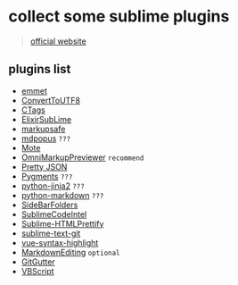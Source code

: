 # collect some sublime plugins
> [official website](https://github.com/SublimeText)
## plugins list
- [emmet](https://github.com/sergeche/emmet-sublime)
- [ConvertToUTF8](https://github.com/seanliang/ConvertToUTF8)
- [CTags](https://github.com/SublimeText/CTags)
- [ElixirSubLime](https://github.com/vishnevskiy/ElixirSublime)
- [markupsafe](https://github.com/pallets/markupsafe)
- [mdpopus]()  `???`
- [Mote](https://github.com/SublimeText/Mote)
- [OmniMarkupPreviewer](https://github.com/timonwong/OmniMarkupPreviewer)     `recommend`
- [Pretty JSON](https://github.com/dzhibas/SublimePrettyJson)
- [Pygments]()    `???`
- [python-jinja2]()  `???`
- [python-markdown]()    `???`
- [SideBarFolders](https://github.com/titoBouzout/SideBarFolders)
- [SublimeCodeIntel](https://github.com/SublimeCodeIntel/SublimeCodeIntel)
- [Sublime-HTMLPrettify](https://github.com/victorporof/Sublime-HTMLPrettify)
- [sublime-text-git](https://github.com/kemayo/sublime-text-git)
- [vue-syntax-highlight](https://github.com/vuejs/vue-syntax-highlight)
- [MarkdownEditing](https://github.com/SublimeText-Markdown/MarkdownEditing) `optional`
- [GitGutter](https://github.com/jisaacks/GitGutter)
- [VBScript](https://github.com/SublimeText/VBScript)